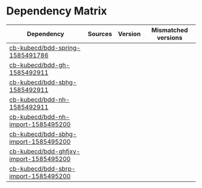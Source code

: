# Dependency Matrix

Dependency | Sources | Version | Mismatched versions
---------- | ------- | ------- | -------------------
[cb-kubecd/bdd-spring-1585491786](https://github.com/cb-kubecd/bdd-spring-1585491786.git) |  | []() | 
[cb-kubecd/bdd-gh-1585492911](https://github.com/cb-kubecd/bdd-gh-1585492911.git) |  | []() | 
[cb-kubecd/bdd-sbhg-1585492911](https://github.com/cb-kubecd/bdd-sbhg-1585492911.git) |  | []() | 
[cb-kubecd/bdd-nh-1585492911](https://github.com/cb-kubecd/bdd-nh-1585492911.git) |  | []() | 
[cb-kubecd/bdd-nh-import-1585495200](https://github.com/cb-kubecd/bdd-nh-import-1585495200.git) |  | []() | 
[cb-kubecd/bdd-sbhg-import-1585495200](https://github.com/cb-kubecd/bdd-sbhg-import-1585495200.git) |  | []() | 
[cb-kubecd/bdd-ghfjxy-import-1585495200](https://github.com/cb-kubecd/bdd-ghfjxy-import-1585495200.git) |  | []() | 
[cb-kubecd/bdd-sbrp-import-1585495200](https://github.com/cb-kubecd/bdd-sbrp-import-1585495200.git) |  | []() | 
